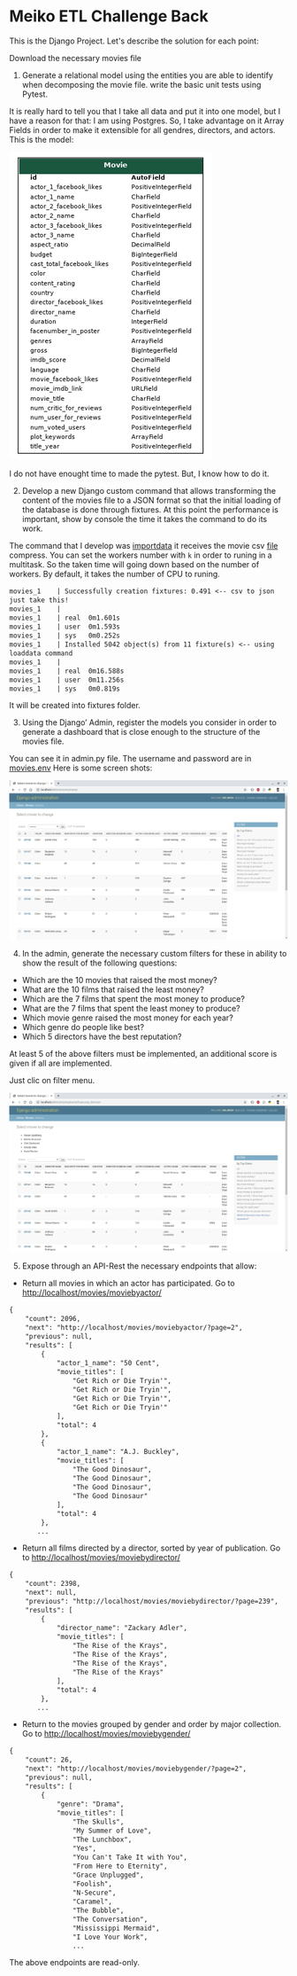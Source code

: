 # Meiko ETL Challenge Back

This is the Django Project. Let's describe the solution for each point:

Download the necessary movies file

1. Generate a relational model using the entities you are able to identify when decomposing the movie file. write the basic unit tests using Pytest.

It is really hard to tell you that I take all data and put it into one model, but I have a reason for that: I am using Postgres. So, I take advantage on it Array Fields in order to make it extensible for all gendres, directors, and actors. This is the model:

![alt text](https://github.com/josdavidmo/meiko_etl_challenge_back/blob/master/doc/models.png?raw=true)

I do not have enought time to made the pytest. But, I know how to do it.

2. Develop a new Django custom command that allows transforming the content of the movies file to a JSON format so that the initial loading of the database is done through fixtures. At this point the performance is important, show by console the time it takes the command to do its work.

The command that I develop was [importdata](https://github.com/josdavidmo/meiko_etl_challenge_back/blob/master/movies/management/commands/importmovies.py) it receives the movie csv [file](https://github.com/josdavidmo/meiko_etl_challenge_back/blob/master/data/movie_metadata.tar.xz) compress. You can set the workers number with `k` in order to runing in a multitask. So the taken time will going down based on the number of workers. By default, it takes the number of CPU to runing.

```
movies_1    | Successfully creation fixtures: 0.491 <-- csv to json just take this!
movies_1    | 
movies_1    | real	0m1.601s
movies_1    | user	0m1.593s
movies_1    | sys	0m0.252s
movies_1    | Installed 5042 object(s) from 11 fixture(s) <-- using loaddata command
movies_1    | 
movies_1    | real	0m16.588s
movies_1    | user	0m11.256s
movies_1    | sys	0m0.819s
```
It will be created into fixtures folder.

3. Using the Django’ Admin, register the models you consider in order to generate a dashboard that is close enough to the structure of the movies file.

You can see it in admin.py file. The username and password are in [movies.env](https://github.com/josdavidmo/meiko_etl_challenge/blob/master/envs/movies.env) Here is some screen shots:

![alt text](https://github.com/josdavidmo/meiko_etl_challenge_back/blob/master/doc/admin.png?raw=true)

4. In the admin, generate the necessary custom filters for these in ability to show the result of the following questions:

- Which are the 10 movies that raised the most money?
- What are the 10 films that raised the least money?
- Which are the 7 films that spent the most money to produce?
- What are the 7 films that spent the least money to produce?
- Which movie genre raised the most money for each year?
- Which genre do people like best?
- Which 5 directors have the best reputation?

At least 5 of the above filters must be implemented, an additional score is given if all are implemented.

Just clic on filter menu.

![alt text](https://github.com/josdavidmo/meiko_etl_challenge_back/blob/master/doc/admin2.png?raw=true)

5. Expose through an API-Rest the necessary endpoints that allow:

- Return all movies in which an actor has participated. Go to [http://localhost/movies/moviebyactor/](http://localhost/movies/moviebyactor/)
```
{
    "count": 2096,
    "next": "http://localhost/movies/moviebyactor/?page=2",
    "previous": null,
    "results": [
        {
            "actor_1_name": "50 Cent",
            "movie_titles": [
                "Get Rich or Die Tryin'",
                "Get Rich or Die Tryin'",
                "Get Rich or Die Tryin'",
                "Get Rich or Die Tryin'"
            ],
            "total": 4
        },
        {
            "actor_1_name": "A.J. Buckley",
            "movie_titles": [
                "The Good Dinosaur",
                "The Good Dinosaur",
                "The Good Dinosaur",
                "The Good Dinosaur"
            ],
            "total": 4
        },
       ...
```
- Return all films directed by a director, sorted by year of publication. Go to [http://localhost/movies/moviebydirector/](http://localhost/movies/moviebydirector/)
```
{
    "count": 2398,
    "next": null,
    "previous": "http://localhost/movies/moviebydirector/?page=239",
    "results": [
        {
            "director_name": "Zackary Adler",
            "movie_titles": [
                "The Rise of the Krays",
                "The Rise of the Krays",
                "The Rise of the Krays",
                "The Rise of the Krays"
            ],
            "total": 4
        },
       ...
```
- Return to the movies grouped by gender and order by major collection. Go to [http://localhost/movies/moviebygender/](http://localhost/movies/moviebygender/)
```
{
    "count": 26,
    "next": "http://localhost/movies/moviebygender/?page=2",
    "previous": null,
    "results": [
        {
            "genre": "Drama",
            "movie_titles": [
                "The Skulls",
                "My Summer of Love",
                "The Lunchbox",
                "Yes",
                "You Can't Take It with You",
                "From Here to Eternity",
                "Grace Unplugged",
                "Foolish",
                "N-Secure",
                "Caramel",
                "The Bubble",
                "The Conversation",
                "Mississippi Mermaid",
                "I Love Your Work",
                ...
```

The above endpoints are read-only.


